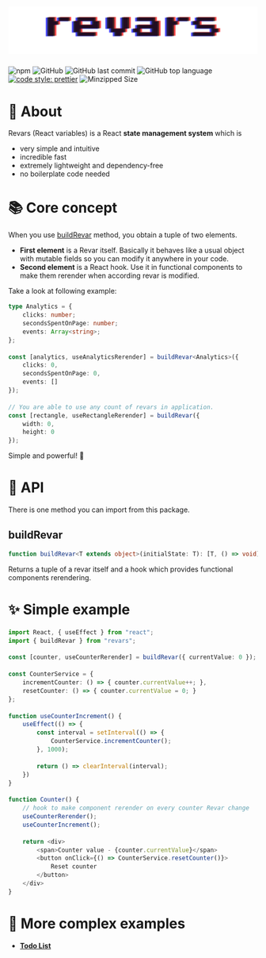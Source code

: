 # ![Revars logo](/revars.svg "Logo")
![npm](https://img.shields.io/npm/v/revars)
![GitHub](https://img.shields.io/github/license/alevnyacow/revars)
![GitHub last commit](https://img.shields.io/github/last-commit/alevnyacow/revars)
![GitHub top language](https://img.shields.io/github/languages/top/alevnyacow/revars)
[![code style: prettier](https://img.shields.io/badge/code_style-prettier-ff69b4.svg?style=flat-square)](https://github.com/prettier/prettier)
![Minzipped Size](https://badgen.net/bundlephobia/minzip/revars)

# 💫 About

Revars (React variables) is a React **state management system** which is

-  very simple and intuitive
-  incredible fast
-  extremely lightweight and dependency-free
-  no boilerplate code needed

# 📚 Core concept

When you use [buildRevar](#build-revar) method, you obtain a tuple of two elements.

- **First element** is a Revar itself. Basically it behaves like a usual object with mutable fields so you can modify it anywhere in your code.
- **Second element** is a React hook. Use it in functional components to make them rerender when according revar is modified.

Take a look at following example:

```ts
type Analytics = {
    clicks: number;
    secondsSpentOnPage: number;
    events: Array<string>;
};

const [analytics, useAnalyticsRerender] = buildRevar<Analytics>({ 
    clicks: 0, 
    secondsSpentOnPage: 0,
    events: []
});

// You are able to use any count of revars in application.
const [rectangle, useRectangleRerender] = buildRevar({ 
    width: 0, 
    height: 0 
});
```

Simple and powerful! 🚀

# 📔 API

There is one method you can import from this package.

## <a id='build-revar'></a>**buildRevar**

```ts
function buildRevar<T extends object>(initialState: T): [T, () => void]
```

Returns a tuple of a revar itself and a hook which provides functional components rerendering.

# ✨ Simple example

```ts
import React, { useEffect } from "react";
import { buildRevar } from "revars";

const [counter, useCounterRerender] = buildRevar({ currentValue: 0 });

const CounterService = {
    incrementCounter: () => { counter.currentValue++; },
    resetCounter: () => { counter.currentValue = 0; }
};

function useCounterIncrement() {
    useEffect(() => {
        const interval = setInterval(() => {
            CounterService.incrementCounter();
        }, 1000);

        return () => clearInterval(interval); 
    })
}

function Counter() {
    // hook to make component rerender on every counter Revar change
    useCounterRerender();
    useCounterIncrement();

    return <div>
        <span>Counter value - {counter.currentValue}</span>
        <button onClick={() => CounterService.resetCounter()}>
            Reset counter
        </button>
    </div>
}
```

# 🌌 More complex examples

- **[Todo List](https://codesandbox.io/s/revars-complex-todos-demo-77qo3)**